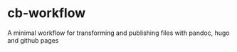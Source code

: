 # cb-workflow
A minimal workflow for transforming and publishing files with pandoc, hugo and github pages
